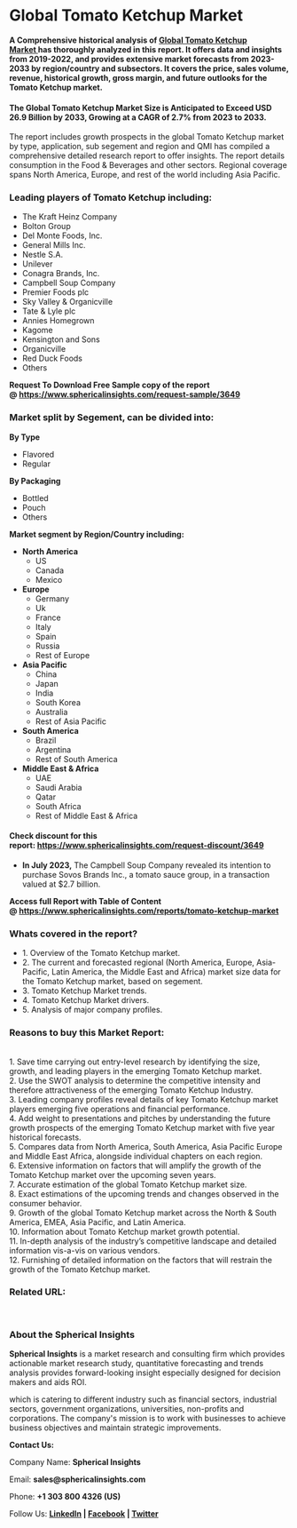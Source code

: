 <h1 class="news-post-title">Global Tomato Ketchup Market</h1>
<p><strong>A Comprehensive historical analysis of&nbsp;<a href="https://www.sphericalinsights.com/reports/tomato-ketchup-market" target="_blank" rel="noopener">Global Tomato Ketchup Market&nbsp;</a>has thoroughly analyzed in this report. It offers data and insights from 2019-2022, and provides extensive market forecasts from 2023-2033 by region/country and subsectors. It covers the price, sales volume, revenue, historical growth, gross margin, and future outlooks for the Tomato Ketchup market.</strong></p>
<h4><strong>The Global Tomato Ketchup Market Size is Anticipated to Exceed USD 26.9 Billion by 2033, Growing at a CAGR of 2.7% from 2023 to 2033.</strong></h4>
<p>The report includes growth prospects in the global Tomato Ketchup market by type, application, sub segement and region and QMI has compiled a comprehensive detailed research report to offer insights. The report details consumption in the Food &amp; Beverages and other sectors. Regional coverage spans North America, Europe, and rest of the world including Asia Pacific.</p>
<h3><strong>Leading players of Tomato Ketchup including:</strong></h3>
<ul>
<li>The Kraft Heinz Company</li>
<li>Bolton Group</li>
<li>Del Monte Foods, Inc.</li>
<li>General Mills Inc.</li>
<li>Nestle S.A.</li>
<li>Unilever</li>
<li>Conagra Brands, Inc.</li>
<li>Campbell Soup Company</li>
<li>Premier Foods plc</li>
<li>Sky Valley &amp; Organicville</li>
<li>Tate &amp; Lyle plc</li>
<li>Annies Homegrown</li>
<li>Kagome</li>
<li>Kensington and Sons</li>
<li>Organicville</li>
<li>Red Duck Foods</li>
<li>Others</li>
</ul>
<p><strong>Request To Download Free Sample copy of the report @&nbsp;<a href="https://www.sphericalinsights.com/request-sample/3649">https://www.sphericalinsights.com/request-sample/3649</a></strong></p>
<h3><strong>Market split by Segement, can be divided into:</strong></h3>
<p><strong>By Type</strong></p>
<ul>
<li>Flavored</li>
<li>Regular</li>
</ul>
<p><strong>By Packaging</strong></p>
<ul>
<li>Bottled</li>
<li>Pouch</li>
<li>Others</li>
</ul>
<p><strong>Market segment by Region/Country including:</strong></p>
<ul>
<li><strong>North America</strong>
<ul>
<li>US</li>
<li>Canada</li>
<li>Mexico</li>
</ul>
</li>
<li><strong>Europe</strong>
<ul>
<li>Germany</li>
<li>Uk</li>
<li>France</li>
<li>Italy</li>
<li>Spain</li>
<li>Russia</li>
<li>Rest of Europe</li>
</ul>
</li>
<li><strong>Asia Pacific</strong>
<ul>
<li>China</li>
<li>Japan</li>
<li>India</li>
<li>South Korea</li>
<li>Australia</li>
<li>Rest of Asia Pacific</li>
</ul>
</li>
<li><strong>South America</strong>
<ul>
<li>Brazil</li>
<li>Argentina</li>
<li>Rest of South America</li>
</ul>
</li>
<li><strong>Middle East &amp; Africa</strong>
<ul>
<li>UAE</li>
<li>Saudi Arabia</li>
<li>Qatar</li>
<li>South Africa</li>
<li>Rest of Middle East &amp; Africa</li>
</ul>
</li>
</ul>
<h4>Check discount for this report:&nbsp;<a href="https://www.sphericalinsights.com/request-discount/3649">https://www.sphericalinsights.com/request-discount/3649</a></h4>
<ul>
<li><strong>In July 2023,</strong>&nbsp;The Campbell Soup Company revealed its intention to purchase Sovos Brands Inc., a tomato sauce group, in a transaction valued at $2.7 billion.</li>
</ul>
<p><strong>Access full Report with Table of Content @&nbsp;<a href="https://www.sphericalinsights.com/reports/tomato-ketchup-market">https://www.sphericalinsights.com/reports/tomato-ketchup-market</a>&nbsp;</strong></p>
<h3><strong>Whats covered in the report?</strong></h3>
<ul>
<li>1. Overview of the Tomato Ketchup market.</li>
<li>2. The current and forecasted regional (North America, Europe, Asia-Pacific, Latin America, the Middle East and Africa) market size data for the Tomato Ketchup market, based on segement.</li>
<li>3. Tomato Ketchup Market trends.</li>
<li>4. Tomato Ketchup Market drivers.</li>
<li>5. Analysis of major company profiles.</li>
</ul>
<h3><strong>Reasons to buy this Market Report:</strong></h3>
<p><br />1. Save time carrying out entry-level research by identifying the size, growth, and leading players in the emerging Tomato Ketchup market.<br />2. Use the SWOT analysis to determine the competitive intensity and therefore attractiveness of the emerging Tomato Ketchup Industry.<br />3. Leading company profiles reveal details of key Tomato Ketchup market players emerging five operations and financial performance.<br />4. Add weight to presentations and pitches by understanding the future growth prospects of the emerging Tomato Ketchup market with five year historical forecasts.<br />5. Compares data from North America, South America, Asia Pacific Europe and Middle East Africa, alongside individual chapters on each region.<br />6. Extensive information on factors that will amplify the growth of the Tomato Ketchup market over the upcoming seven years.<br />7. Accurate estimation of the global Tomato Ketchup market size.<br />8. Exact estimations of the upcoming trends and changes observed in the consumer behavior.<br />9. Growth of the global Tomato Ketchup market across the North &amp; South America, EMEA, Asia Pacific, and Latin America.<br />10. Information about Tomato Ketchup market growth potential.<br />11. In-depth analysis of the industry&rsquo;s competitive landscape and detailed information vis-a-vis on various vendors.<br />12. Furnishing of detailed information on the factors that will restrain the growth of the Tomato Ketchup market.</p>
<h3><strong>Related URL:</strong></h3>
<p>&nbsp;</p>
<h3><strong>About the Spherical Insights</strong></h3>
<p><strong>Spherical Insights</strong>&nbsp;is a market research and consulting firm which provides actionable market research study, quantitative forecasting and trends analysis provides forward-looking insight especially designed for decision makers and aids ROI.</p>
<p>which is catering to different industry such as financial sectors, industrial sectors, government organizations, universities, non-profits and corporations. The company's mission is to work with businesses to achieve business objectives and maintain strategic improvements.</p>
<p><strong>Contact Us:</strong></p>
<p>Company Name:&nbsp;<strong>Spherical Insights</strong></p>
<p>Email:&nbsp;<strong>sales@sphericalinsights.com</strong></p>
<p>Phone:&nbsp;<strong>+1 303 800 4326 (US)</strong></p>
<p>Follow Us:&nbsp;<strong><a href="https://www.linkedin.com/company/spherical-insight/"><u>LinkedIn</u></a>&nbsp;|&nbsp;<a href="https://www.facebook.com/sphericalinsights22"><u>Facebook</u></a>&nbsp;|&nbsp;<a href="https://twitter.com/SInsights_US"><u>Twitter</u></a></strong></p>
